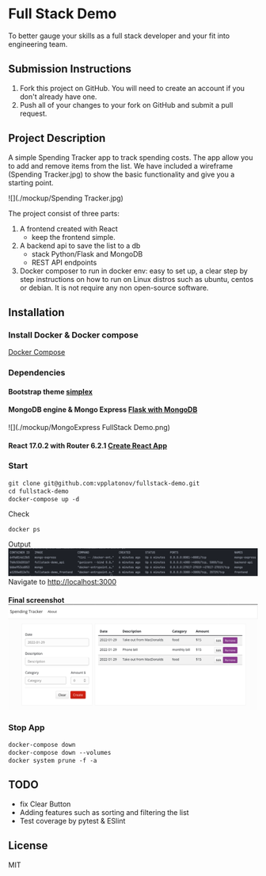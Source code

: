 # Full Stack Demo 

To better gauge your skills as a full stack developer and your fit into engineering team.

## Submission Instructions
1. Fork this project on GitHub. You will need to create an account if you don't already have one.
2. Push all of your changes to your fork on GitHub and submit a pull request.

## Project Description
A simple Spending Tracker app to track spending costs. The app allow you to add and remove items from the list.
We have included a wireframe (Spending Tracker.jpg) to show the basic functionality and give you a starting point.

![](./mockup/Spending Tracker.jpg)

The project consist of three parts:
1. A frontend created with React
    - keep the frontend simple.
2. A backend api to save the list to a db
   - stack Python/Flask and MongoDB
   - REST API endpoints
3. Docker composer to run in docker env: easy to set up, a clear step by step instructions on how to run on Linux distros such as ubuntu, centos or debian. It is not require any non open-source software.


## Installation

### Install Docker & Docker compose
[Docker Compose](https://docs.docker.com/compose/install/)

### Dependencies
#### Bootstrap theme [simplex](https://bootswatch.com/simplex/)

#### MongoDB engine & Mongo Express [Flask with MongoDB](https://www.mongodb.com/compatibility/setting-up-flask-with-mongodb)

![](./mockup/MongoExpress FullStack Demo.png)

#### React 17.0.2 with Router 6.2.1 [Create React App](https://reactjs.org/docs/create-a-new-react-app.html)

### Start 

```shell
git clone git@github.com:vpplatonov/fullstack-demo.git
cd fullstack-demo
docker-compose up -d
```

Check
```shell
docker ps
```
Output
![](./mockup/docker_ps_fullstackdemo.png)
Navigate to [http://localhost:3000](http://localhost:3000)
#### Final screenshot ![](./mockup/SpendingTracker.png)

### Stop App

```shell
docker-compose down
docker-compose down --volumes
docker system prune -f -a
```

## TODO

- fix Clear Button
- Adding features such as sorting and filtering the list
- Test coverage by pytest & ESlint

## License

MIT
